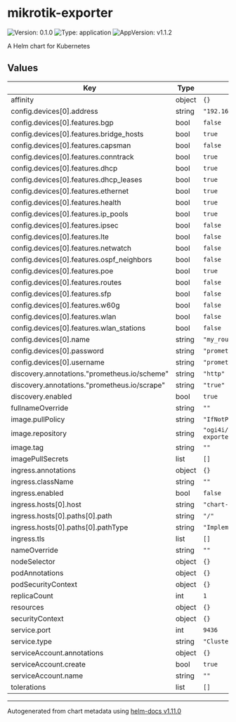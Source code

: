 # mikrotik-exporter

![Version: 0.1.0](https://img.shields.io/badge/Version-0.1.0-informational?style=flat-square) ![Type: application](https://img.shields.io/badge/Type-application-informational?style=flat-square) ![AppVersion: v1.1.2](https://img.shields.io/badge/AppVersion-v1.1.2-informational?style=flat-square)

A Helm chart for Kubernetes

## Values

| Key | Type | Default | Description |
|-----|------|---------|-------------|
| affinity | object | `{}` |  |
| config.devices[0].address | string | `"192.168.0.1"` |  |
| config.devices[0].features.bgp | bool | `false` |  |
| config.devices[0].features.bridge_hosts | bool | `true` |  |
| config.devices[0].features.capsman | bool | `false` |  |
| config.devices[0].features.conntrack | bool | `true` |  |
| config.devices[0].features.dhcp | bool | `true` |  |
| config.devices[0].features.dhcp_leases | bool | `true` |  |
| config.devices[0].features.ethernet | bool | `true` |  |
| config.devices[0].features.health | bool | `true` |  |
| config.devices[0].features.ip_pools | bool | `true` |  |
| config.devices[0].features.ipsec | bool | `false` |  |
| config.devices[0].features.lte | bool | `false` |  |
| config.devices[0].features.netwatch | bool | `false` |  |
| config.devices[0].features.ospf_neighbors | bool | `false` |  |
| config.devices[0].features.poe | bool | `true` |  |
| config.devices[0].features.routes | bool | `false` |  |
| config.devices[0].features.sfp | bool | `false` |  |
| config.devices[0].features.w60g | bool | `false` |  |
| config.devices[0].features.wlan | bool | `false` |  |
| config.devices[0].features.wlan_stations | bool | `false` |  |
| config.devices[0].name | string | `"my_router"` |  |
| config.devices[0].password | string | `"prometheus"` |  |
| config.devices[0].username | string | `"prometheus"` |  |
| discovery.annotations."prometheus.io/scheme" | string | `"http"` |  |
| discovery.annotations."prometheus.io/scrape" | string | `"true"` |  |
| discovery.enabled | bool | `true` |  |
| fullnameOverride | string | `""` |  |
| image.pullPolicy | string | `"IfNotPresent"` |  |
| image.repository | string | `"ogi4i/mikrotik-exporter"` |  |
| image.tag | string | `""` |  |
| imagePullSecrets | list | `[]` |  |
| ingress.annotations | object | `{}` |  |
| ingress.className | string | `""` |  |
| ingress.enabled | bool | `false` |  |
| ingress.hosts[0].host | string | `"chart-example.local"` |  |
| ingress.hosts[0].paths[0].path | string | `"/"` |  |
| ingress.hosts[0].paths[0].pathType | string | `"ImplementationSpecific"` |  |
| ingress.tls | list | `[]` |  |
| nameOverride | string | `""` |  |
| nodeSelector | object | `{}` |  |
| podAnnotations | object | `{}` |  |
| podSecurityContext | object | `{}` |  |
| replicaCount | int | `1` |  |
| resources | object | `{}` |  |
| securityContext | object | `{}` |  |
| service.port | int | `9436` |  |
| service.type | string | `"ClusterIP"` |  |
| serviceAccount.annotations | object | `{}` |  |
| serviceAccount.create | bool | `true` |  |
| serviceAccount.name | string | `""` |  |
| tolerations | list | `[]` |  |

----------------------------------------------
Autogenerated from chart metadata using [helm-docs v1.11.0](https://github.com/norwoodj/helm-docs/releases/v1.11.0)
